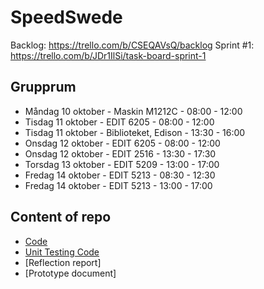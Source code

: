 # SpeedSwede

Backlog: https://trello.com/b/CSEQAVsQ/backlog
Sprint #1: https://trello.com/b/JDr1IlSi/task-board-sprint-1

## Grupprum
- Måndag 10 oktober - Maskin M1212C - 08:00 - 12:00
- Tisdag 11 oktober - EDIT 6205 - 08:00 - 12:00
- Tisdag 11 oktober - Biblioteket, Edison - 13:30 - 16:00
- Onsdag 12 oktober - EDIT 6205 - 08:00 - 12:00
- Onsdag 12 oktober - EDIT 2516 - 13:30 - 17:30
- Torsdag 13 oktober - EDIT 5209 - 13:00 - 17:00
- Fredag 14 oktober - EDIT 5213 - 08:30 - 12:30
- Fredag 14 oktober - EDIT 5213 - 13:00 - 17:00

## Content of repo
- [Code](https://github.com/ryggan/zweigbergk/tree/master/app/src/main/java/com/zweigbergk/speedswede)
- [Unit Testing Code](https://github.com/ryggan/zweigbergk/tree/master/app/src/test/java/com/zweigbergk/speedswede)
- [Reflection report] 
- [Prototype document]
 #


